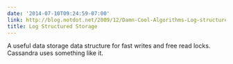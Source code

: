 ```yaml
---
date: '2014-07-10T09:24:59-07:00'
link: http://blog.notdot.net/2009/12/Damn-Cool-Algorithms-Log-structured-storage
title: Log Structured Storage
---
```


A useful data storage data structure for fast writes and free read locks. Cassandra uses something like it.
